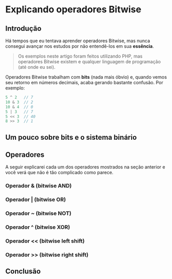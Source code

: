 # Explicando operadores Bitwise
## Introdução
Há tempos que eu tentava aprender operadores Bitwise, mas nunca consegui avançar nos estudos por não entendê-los em sua **essência**.

> Os exemplos neste artigo foram feitos utilizando PHP, mas operadores Bitwise existem e qualquer linguagem de programação (até onde eu sei).

Operadores Bitwise trabalham com **bits** (nada mais óbvio) e, quando vemos seu retorno em números decimais, acaba gerando bastante confusão. Por exemplo:
```php
5 ^ 2   // 7
10 & 3  // 2
10 & 4  // 0
5 | 3   // 7
5 << 3  // 40
8 >> 3  // 1
```

## Um pouco sobre bits e o sistema binário

## Operadores
A seguir explicarei cada um dos operadores mostrados na seção anterior e você verá que não é tão complicado como parece.

### Operador & (bitwise AND)
### Operador | (bitwise OR)
### Operador ~ (bitwise NOT)
### Operador ^ (bitwise XOR)
### Operador << (bitwise left shift)
### Operador >> (bitwise right shift)

## Conclusão